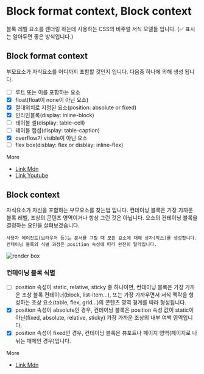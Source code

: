 # Block format context, Block context

블록 레벨 요소를 렌더링 하는데 사용하는 CSS의 비주얼 서식 모델들 입니다.
(✅ 표시는 알아두면 좋은 방식입니다.)

## Block format context

부모요소가 자식요소를 어디까지 포함할 것인지 입니다.
다음중 하나에 의해 생성 됩니다.

- [ ] 루트 또는 이를 포함하는 요소
- [x] float(float이 none이 아닌 요소)
- [x] 절대위치로 지정된 요소(position: absolute or fixed)
- [x] 인라인블록(display: inline-block)
- [ ] 테이블 셀(display: table-cell)
- [ ] 테이블 캡셥(display: table-caption)
- [x] overflow가 visible이 아닌 요소
- [ ] flex box(disblay: flex or disblay: inline-flex)

More

- [Link Mdn](https://developer.mozilla.org/ko/docs/Web/Guide/CSS/Block_formatting_context)
- [Link Youtube](https://www.youtube.com/watch?v=AteI3GCambQ)

## Block context

자식요소가 자신을 포함하는 부모요소를 찾는법 입니다.
컨테이닝 블록은 가장 가까운 블록 레벨, 조상의 콘텐츠 영역이거나 항상 그런 것은 아닙니다. 요소의 컨테이닝 블록을 결정하는 요인을 살펴보겠습니다.

`사용자 에이전트(브라우저 등)는 문서를 그릴 때 모든 요소에 대해 상자(박스)를 생성합니다. 컨테이닝 블록의 식별 과정은 position 속성에 따라 완전히 달라집니다.`

![render box](https://mdn.mozillademos.org/files/16558/box-model.png)

### 컨테이닝 블록 식별

- [ ] position 속성이 static, relative, sticky 중 하나이면, 컨테이닝 블록은 가장 가까운 조상 블록 컨테이너(block, list-item...), 또는 가장 가까우면서 서식 맥락을 형성하는 조상 요소(table, flex, grid...)의 콘텐츠 영역 경계를 따라 형성됩니다.
- [x] position 속성이 absolute인 경우, 컨테이닝 블록은 position 속성 값이 static이 아닌(fixed, absolute, relative, sticky) 가장 가까운 조상의 내부 여백 영역입니다.
- [x] position 속성이 fixed인 경우, 컨테이닝 블록은 뷰포트나 페이지 영역(페이지로 나뉘는 매체인 경우)입니다.

More

- [Link Mdn](https://developer.mozilla.org/ko/docs/Web/CSS/All_About_The_Containing_Block)
